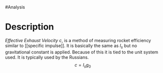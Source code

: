 #Analysis 
# Description
*Effective Exhaust Velocity* $c$, is a method of measuring rocket efficiency similar to [[specific impulse]]. It is basically the same as $I_s$ but no gravitational constant is applied. Because of this it is tied to the unit system used. It is typically used by the Russians.
$$c=I_sg_0$$